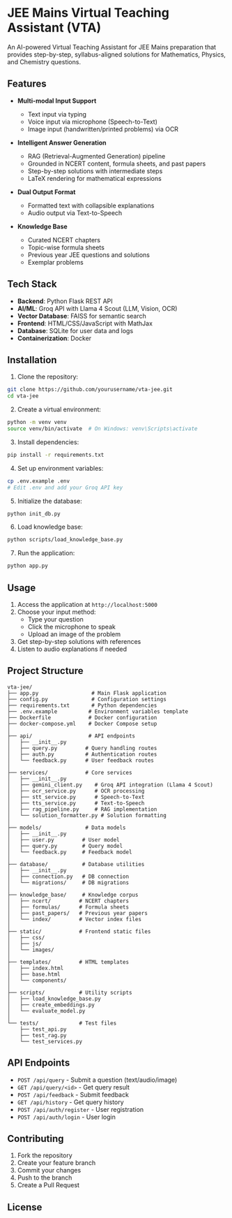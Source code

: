 # JEE Mains Virtual Teaching Assistant (VTA)

An AI-powered Virtual Teaching Assistant for JEE Mains preparation that provides step-by-step, syllabus-aligned solutions for Mathematics, Physics, and Chemistry questions.

## Features

- **Multi-modal Input Support**
  - Text input via typing
  - Voice input via microphone (Speech-to-Text)
  - Image input (handwritten/printed problems) via OCR
  
- **Intelligent Answer Generation**
  - RAG (Retrieval-Augmented Generation) pipeline
  - Grounded in NCERT content, formula sheets, and past papers
  - Step-by-step solutions with intermediate steps
  - LaTeX rendering for mathematical expressions
  
- **Dual Output Format**
  - Formatted text with collapsible explanations
  - Audio output via Text-to-Speech
  
- **Knowledge Base**
  - Curated NCERT chapters
  - Topic-wise formula sheets
  - Previous year JEE questions and solutions
  - Exemplar problems

## Tech Stack

- **Backend**: Python Flask REST API
- **AI/ML**: Groq API with Llama 4 Scout (LLM, Vision, OCR)
- **Vector Database**: FAISS for semantic search
- **Frontend**: HTML/CSS/JavaScript with MathJax
- **Database**: SQLite for user data and logs
- **Containerization**: Docker

## Installation

1. Clone the repository:
```bash
git clone https://github.com/yourusername/vta-jee.git
cd vta-jee
```

2. Create a virtual environment:
```bash
python -m venv venv
source venv/bin/activate  # On Windows: venv\Scripts\activate
```

3. Install dependencies:
```bash
pip install -r requirements.txt
```

4. Set up environment variables:
```bash
cp .env.example .env
# Edit .env and add your Groq API key
```

5. Initialize the database:
```bash
python init_db.py
```

6. Load knowledge base:
```bash
python scripts/load_knowledge_base.py
```

7. Run the application:
```bash
python app.py
```

## Usage

1. Access the application at `http://localhost:5000`
2. Choose your input method:
   - Type your question
   - Click the microphone to speak
   - Upload an image of the problem
3. Get step-by-step solutions with references
4. Listen to audio explanations if needed

## Project Structure

```
vta-jee/
├── app.py                 # Main Flask application
├── config.py              # Configuration settings
├── requirements.txt       # Python dependencies
├── .env.example          # Environment variables template
├── Dockerfile            # Docker configuration
├── docker-compose.yml    # Docker Compose setup
│
├── api/                  # API endpoints
│   ├── __init__.py
│   ├── query.py         # Query handling routes
│   ├── auth.py          # Authentication routes
│   └── feedback.py      # User feedback routes
│
├── services/            # Core services
│   ├── __init__.py
│   ├── gemini_client.py    # Groq API integration (Llama 4 Scout)
│   ├── ocr_service.py      # OCR processing
│   ├── stt_service.py      # Speech-to-Text
│   ├── tts_service.py      # Text-to-Speech
│   ├── rag_pipeline.py     # RAG implementation
│   └── solution_formatter.py # Solution formatting
│
├── models/              # Data models
│   ├── __init__.py
│   ├── user.py         # User model
│   ├── query.py        # Query model
│   └── feedback.py     # Feedback model
│
├── database/           # Database utilities
│   ├── __init__.py
│   ├── connection.py   # DB connection
│   └── migrations/     # DB migrations
│
├── knowledge_base/     # Knowledge corpus
│   ├── ncert/         # NCERT chapters
│   ├── formulas/      # Formula sheets
│   ├── past_papers/   # Previous year papers
│   └── index/         # Vector index files
│
├── static/            # Frontend static files
│   ├── css/
│   ├── js/
│   └── images/
│
├── templates/         # HTML templates
│   ├── index.html
│   ├── base.html
│   └── components/
│
├── scripts/           # Utility scripts
│   ├── load_knowledge_base.py
│   ├── create_embeddings.py
│   └── evaluate_model.py
│
└── tests/             # Test files
    ├── test_api.py
    ├── test_rag.py
    └── test_services.py
```

## API Endpoints

- `POST /api/query` - Submit a question (text/audio/image)
- `GET /api/query/<id>` - Get query result
- `POST /api/feedback` - Submit feedback
- `GET /api/history` - Get query history
- `POST /api/auth/register` - User registration
- `POST /api/auth/login` - User login

## Contributing

1. Fork the repository
2. Create your feature branch
3. Commit your changes
4. Push to the branch
5. Create a Pull Request

## License

